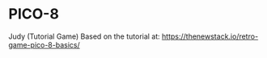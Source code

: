 # PICO-8

Judy (Tutorial Game)
Based on the tutorial at: https://thenewstack.io/retro-game-pico-8-basics/
